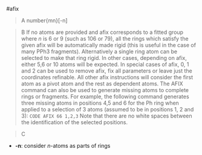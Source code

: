 #afix

>A number{mn}[-n]

>B If no atoms are provided and afix corresponds to a fitted group where *n* is 6 or 9 (such as 106 or 79), all the rings which satisfy the given afix will be automatically made rigid (this is useful in the case of many PPh3 fragments). Alternatively a single ring atom can be selected to make that ring rigid. In other cases, depending on afix, either 5,6 or 10 atoms will be expected. In special cases of afix, 0, 1 and 2 can be used to remove afix, fix all parameters or leave just the coordinates refinable. All other afix instructions will consider the first atom as a pivot atom and the rest as dependent atoms.
The AFIX command can also be used to generate missing atoms to complete rings or fragments. For example, the following command generates three missing atoms in positions 4,5 and 6 for the Ph ring when applied to a selection of 3 atoms (assumed to be in positions 1, 2 and 3):
`CODE AFIX 66 1,2,3`
Note that there are no white spaces between the identification of the selected positions.

>C
 * **-n**: consider *n*-atoms as parts of rings
